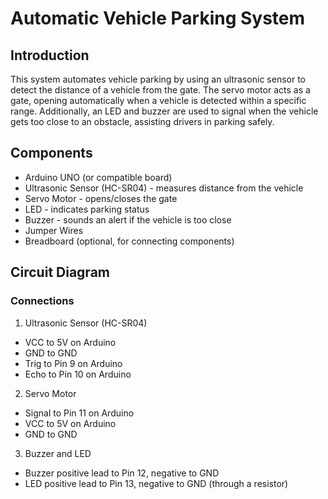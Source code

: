 # Automatic Vehicle Parking System
## Introduction
This system automates vehicle parking by using an ultrasonic sensor to detect the distance of a vehicle from the gate. The servo motor acts as a gate, opening automatically when a vehicle is detected within a specific range. Additionally, an LED and buzzer are used to signal when the vehicle gets too close to an obstacle, assisting drivers in parking safely.

## Components
- Arduino UNO (or compatible board)
- Ultrasonic Sensor (HC-SR04) - measures distance from the vehicle
- Servo Motor - opens/closes the gate
- LED - indicates parking status
- Buzzer - sounds an alert if the vehicle is too close
- Jumper Wires
- Breadboard (optional, for connecting components)

## Circuit Diagram
### Connections
1. Ultrasonic Sensor (HC-SR04)
- VCC to 5V on Arduino
- GND to GND
- Trig to Pin 9 on Arduino
- Echo to Pin 10 on Arduino

2. Servo Motor
- Signal to Pin 11 on Arduino
- VCC to 5V on Arduino
- GND to GND

3. Buzzer and LED
- Buzzer positive lead to Pin 12, negative to GND
- LED positive lead to Pin 13, negative to GND (through a resistor) 
  
